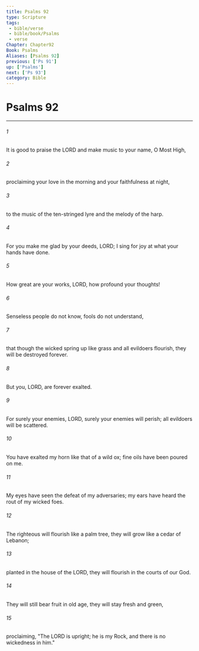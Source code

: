 ```yaml
---
title: Psalms 92
type: Scripture
tags:
 - bible/verse
 - bible/book/Psalms
 - verse
Chapter: Chapter92
Book: Psalms
Aliases: [Psalms 92]
previous: ['Ps 91']
up: ['Psalms']
next: ['Ps 93']
category: Bible
---
```

# Psalms 92

***


###### 1 
It is good to praise the LORD and make music to your name, O Most High, 

###### 2 
proclaiming your love in the morning and your faithfulness at night, 

###### 3 
to the music of the ten-stringed lyre and the melody of the harp. 

###### 4 
For you make me glad by your deeds, LORD; I sing for joy at what your hands have done. 

###### 5 
How great are your works, LORD, how profound your thoughts! 

###### 6 
Senseless people do not know, fools do not understand, 

###### 7 
that though the wicked spring up like grass and all evildoers flourish, they will be destroyed forever. 

###### 8 
But you, LORD, are forever exalted. 

###### 9 
For surely your enemies, LORD, surely your enemies will perish; all evildoers will be scattered. 

###### 10 
You have exalted my horn like that of a wild ox; fine oils have been poured on me. 

###### 11 
My eyes have seen the defeat of my adversaries; my ears have heard the rout of my wicked foes. 

###### 12 
The righteous will flourish like a palm tree, they will grow like a cedar of Lebanon; 

###### 13 
planted in the house of the LORD, they will flourish in the courts of our God. 

###### 14 
They will still bear fruit in old age, they will stay fresh and green, 

###### 15 
proclaiming, "The LORD is upright; he is my Rock, and there is no wickedness in him." 
